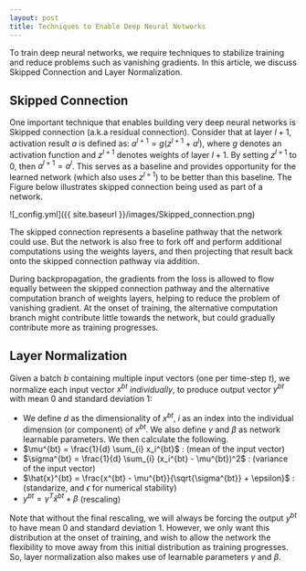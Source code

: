 ```yaml
---
layout: post
title: Techniques to Enable Deep Neural Networks
---
```


To train deep neural networks, we require techniques to stabilize training and reduce problems such as vanishing gradients. In this article, we discuss Skipped Connection and Layer Normalization.

## Skipped Connection

One important technique that enables building very deep neural networks is Skipped connection (a.k.a residual connection). 
Consider that at layer $l+1$, activation result $a$ is defined as: $a^{l+1} = g(z^{l+1} + a^l)$, 
where $g$ denotes an activation function and $z^{l+1}$ denotes weights of layer $l+1$. By setting $z^{l+1}$ to 0, then $a^{l+1} = a^l$. 
This serves as a baseline and provides opportunity for the learned network (which also uses $z^{l+1}$) to be better than this baseline. 
The Figure below illustrates skipped connection being used as part of a network.

![_config.yml]({{ site.baseurl }}/images/Skipped_connection.png)

The skipped connection represents a baseline pathway that the network could use. 
But the network is also free to fork off and perform additional computations using the weights layers, 
and then projecting that result back onto the skipped connection pathway via addition. 

During backpropagation, the gradients from the loss is allowed to flow equally between the skipped connection pathway and 
the alternative computation branch of weights layers, helping to reduce the problem of vanishing gradient. 
At the onset of training, the alternative computation branch might contribute little towards the network, 
but could gradually contribute more as training progresses.

## Layer Normalization

Given a batch $b$ containing multiple input vectors (one per time-step $t$), 
we normalize each input vector $x^{bt}$ *individually*, to produce output vector $y^{bt}$ with mean 0 and standard deviation 1:
* We define $d$ as the dimensionality of $x^{bt}$, $i$ as an index into the individual dimension (or component) of $x^{bt}$. 
We also define $\gamma$ and $\beta$ as network learnable parameters. We then calculate the following.
* $\mu^{bt} = \frac{1}{d} \sum_{i} x_i^{bt}$ : (mean of the input vector)
* $\sigma^{bt} = \frac{1}{d} \sum_{i} (x_i^{bt} - \mu^{bt})^2$ : (variance of the input vector)
* $\hat{x}^{bt} = \frac{x^{bt} - \mu^{bt}}{\sqrt{\sigma^{bt}} + \epsilon}$ : (standarize, and $\epsilon$ for numerical stability)
* $y^{bt} = \gamma^{T} \hat{x}^{bt} + \beta$ (rescaling)

Note that without the final rescaling, we will always be forcing the output $y^{bt}$ to have mean 0 and standard deviation 1. 
However, we only want this distribution at the onset of training, and wish to allow the network the flexibility to 
move away from this initial distribution as training progresses. 
So, layer normalization also makes use of learnable parameters $\gamma$ and $\beta$.
